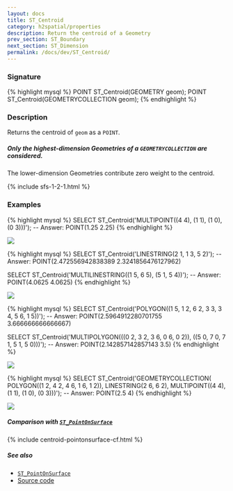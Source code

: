 ```yaml
---
layout: docs
title: ST_Centroid
category: h2spatial/properties
description: Return the centroid of a Geometry
prev_section: ST_Boundary
next_section: ST_Dimension
permalink: /docs/dev/ST_Centroid/
---
```


### Signature

{% highlight mysql %}
POINT ST_Centroid(GEOMETRY geom);
POINT ST_Centroid(GEOMETRYCOLLECTION geom);
{% endhighlight %}

### Description

Returns the centroid of `geom` as a `POINT`.

<div class="note warning">
  <h5>Only the highest-dimension Geometries of a
  <code>GEOMETRYCOLLECTION</code> are considered.</h5>
  <p>The lower-dimension Geometries contribute zero weight to the centroid.</p>
</div>
 
{% include sfs-1-2-1.html %}

### Examples

{% highlight mysql %}
SELECT ST_Centroid('MULTIPOINT((4 4), (1 1), (1 0), (0 3)))');
-- Answer: POINT(1.25 2.25)
{% endhighlight %}

<img class="displayed" src="../ST_Centroid_1.png"/>

{% highlight mysql %}
SELECT ST_Centroid('LINESTRING(2 1, 1 3, 5 2)');
-- Answer: POINT(2.472556942838389 2.3241856476127962)

SELECT ST_Centroid('MULTILINESTRING((1 5, 6 5), (5 1, 5 4))');
-- Answer: POINT(4.0625 4.0625)
{% endhighlight %}

<img class="displayed" src="../ST_Centroid_2.png"/>

{% highlight mysql %}
SELECT ST_Centroid('POLYGON((1 5, 1 2, 6 2, 3 3, 3 4, 5 6, 1 5))');
-- Answer: POINT(2.5964912280701755 3.666666666666667)

SELECT ST_Centroid('MULTIPOLYGON(((0 2, 3 2, 3 6, 0 6, 0 2)), 
                                 ((5 0, 7 0, 7 1, 5 1, 5 0)))');
-- Answer: POINT(2.142857142857143 3.5)
{% endhighlight %}

<img class="displayed" src="../ST_Centroid_3.png"/>

{% highlight mysql %}
SELECT ST_Centroid('GEOMETRYCOLLECTION(
                      POLYGON((1 2, 4 2, 4 6, 1 6, 1 2)), 
                      LINESTRING(2 6, 6 2), 
                      MULTIPOINT((4 4), (1 1), (1 0), (0 3)))');
-- Answer: POINT(2.5 4)
{% endhighlight %}

<img class="displayed" src="../ST_Centroid_4.png"/>

##### Comparison with [`ST_PointOnSurface`](../ST_PointOnSurface)

{% include centroid-pointonsurface-cf.html %}

##### See also

* [`ST_PointOnSurface`](../ST_PointOnSurface)
* <a href="https://github.com/irstv/H2GIS/blob/master/h2spatial/src/main/java/org/h2gis/h2spatial/internal/function/spatial/properties/ST_Centroid.java" target="_blank">Source code</a>
